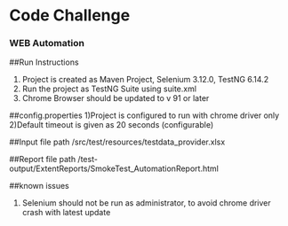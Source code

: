 # Code Challenge

### WEB Automation

##Run Instructions
1) Project is created as Maven Project, Selenium 3.12.0, TestNG 6.14.2
2) Run the project as TestNG Suite using suite.xml 
3) Chrome Browser should be updated to v 91 or later

##config.properties
1)Project is configured to run with chrome driver only 
2)Default timeout is given as 20 seconds (configurable)

##Input file path
/src/test/resources/testdata_provider.xlsx 

##Report file path
/test-output/ExtentReports/SmokeTest_AutomationReport.html

##known issues

1) Selenium should not be run as administrator, to avoid chrome driver crash with latest update

